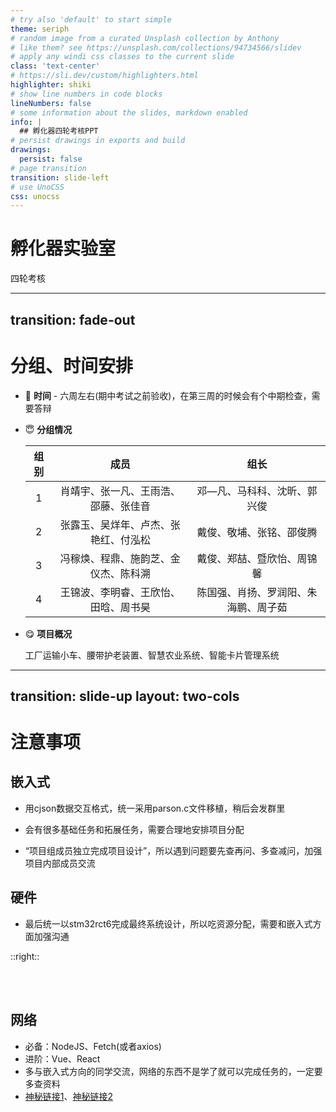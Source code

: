 ```yaml
---
# try also 'default' to start simple
theme: seriph
# random image from a curated Unsplash collection by Anthony
# like them? see https://unsplash.com/collections/94734566/slidev
# apply any windi css classes to the current slide
class: 'text-center'
# https://sli.dev/custom/highlighters.html
highlighter: shiki
# show line numbers in code blocks
lineNumbers: false
# some information about the slides, markdown enabled
info: |
  ## 孵化器四轮考核PPT
# persist drawings in exports and build
drawings:
  persist: false
# page transition
transition: slide-left
# use UnoCSS
css: unocss
---
```


# 孵化器实验室

四轮考核

---
transition: fade-out
---

# 分组、时间安排

- 🥰 **时间** - 六周左右(期中考试之前验收)，在第三周的时候会有个中期检查，需要答辩
- 😇 **分组情况**

    | 组别 |                 成员                 |                 组长                 |
    | :--: | :----------------------------------: | :----------------------------------: |
    |  1   | 肖靖宇、张一凡、王雨浩、邵藤、张佳音 |     邓—凡、马科科、沈昕、郭兴俊      |
    |  2   | 张露玉、吴烊年、卢杰、张艳红、付泓松 |       戴俊、敬埔、张铭、邵俊腾       |
    |  3   | 冯稼焕、程鼎、施韵芝、金仪杰、陈科溯 |      戴俊、郑喆、暨欣怡、周锦馨      |
    |  4   | 王锦波、李明睿、王欣怡、田晗、周书昊 | 陈国强、肖扬、罗润阳、朱海鹏、周子茹 |
    
- 😋 **项目概况**
    
    工厂运输小车、腰带护老装置、智慧农业系统、智能卡片管理系统

---
transition: slide-up
layout: two-cols
---

# 注意事项

## 嵌入式

- 用cjson数据交互格式，统一采用parson.c文件移植，稍后会发群里

- 会有很多基础任务和拓展任务，需要合理地安排项目分配

- “项目组成员独立完成项目设计”，所以遇到问题要先查再问、多查减问，加强项目内部成员交流

## 硬件

- 最后统一以stm32rct6完成最终系统设计，所以吃资源分配，需要和嵌入式方面加强沟通

::right::

<br>
<br>
<div class="p-l-5">

  ## 网络
  - 必备：NodeJS、Fetch(或者axios)
  - 进阶：Vue、React
  - 多与嵌入式方向的同学交流，网络的东西不是学了就可以完成任务的，一定要多查资料
  - [神秘链接1](https://blog.plumbiu.club/2023/02/08/2023-2-8-mqtt%E5%8D%8F%E8%AE%AE%E5%AE%9E%E6%88%98/)、[神秘链接2](https://blog.plumbiu.club/2023/02/08/2023-2-8-%E4%BD%BF%E7%94%A8nodejs%E6%90%AD%E5%BB%BAmqtt/)
  
</div>
